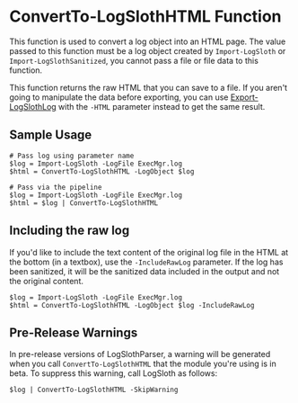 # ConvertTo-LogSlothHTML Function

This function is used to convert a log object into an HTML page. The value passed to this function must be a log object created by `Import-LogSloth` or `Import-LogSlothSanitized`, you cannot pass a file or file data to this function.

This function returns the raw HTML that you can save to a file. If you aren't going to manipulate the data before exporting, you can use [Export-LogSlothLog](export-logslothlog.md) with the `-HTML` parameter instead to get the same result.

## Sample Usage

```
# Pass log using parameter name
$log = Import-LogSloth -LogFile ExecMgr.log
$html = ConvertTo-LogSlothHTML -LogObject $log

# Pass via the pipeline
$log = Import-LogSloth -LogFile ExecMgr.log
$html = $log | ConvertTo-LogSlothHTML
```

## Including the raw log

If you'd like to include the text content of the original log file in the HTML at the bottom (in a textbox), use the `-IncludeRawLog` parameter. If the log has been sanitized, it will be the sanitized data included in the output and not the original content.

```
$log = Import-LogSloth -LogFile ExecMgr.log
$html = ConvertTo-LogSlothHTML -LogObject $log -IncludeRawLog
```

## Pre-Release Warnings
In pre-release versions of LogSlothParser, a warning will be generated when you call `ConvertTo-LogSlothHTML` that the module you're using is in beta.  To suppress this warning, call LogSloth as follows:

```
$log | ConvertTo-LogSlothHTML -SkipWarning
```
